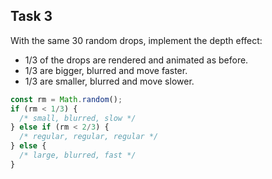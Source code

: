 ## Task 3

With the same 30 random drops, implement the depth effect:
* 1/3 of the drops are rendered and animated as before.
* 1/3 are bigger, blurred and move faster.
* 1/3 are smaller, blurred and move slower.

```js
const rm = Math.random();
if (rm < 1/3) {
  /* small, blurred, slow */
} else if (rm < 2/3) {
  /* regular, regular, regular */
} else {
  /* large, blurred, fast */
}
```
